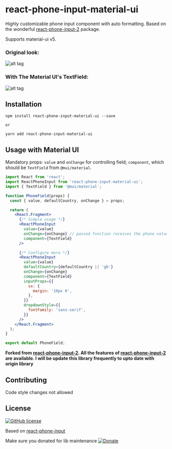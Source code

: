 # react-phone-input-material-ui

Highly customizable phone input component with auto formatting. Based on the wonderful [react-phone-input-2](https://github.com/bl00mber/react-phone-input-2) package.

Supports material-ui v5.

### Original look:

![alt tag](https://media.giphy.com/media/l378A8qFNzgiuPUre/giphy.gif)

### With The Material UI's TextField:

![alt tag](https://i.imgur.com/go91R0F.png)

## Installation
```shell-script
npm install react-phone-input-material-ui --save

or

yarn add react-phone-input-material-ui
```

## Usage with Material UI

Mandatory props: `value` and `onChange` for controlling field; `component`, which should be `TextField` from `@mui/material`.

```jsx
import React from 'react';
import ReactPhoneInput from 'react-phone-input-material-ui';
import { TextField } from '@mui/material';

function PhoneField(props) {
  const { value, defaultCountry, onChange } = props;

  return (
    <React.Fragment>
      {/* Simple usage */}
      <ReactPhoneInput
        value={value}
        onChange={onChange} // passed function receives the phone value
        component={TextField}
      />

      {/* Configure more */}
      <ReactPhoneInput
        value={value}
        defaultCountry={defaultCountry || 'gb'}
        onChange={onChange}
        component={TextField}
        inputProps={{
          sx: {
            margin: '10px 0',
          },
        }}
        dropdownStyle={{
          fontFamily: 'sans-serif',
        }}
      />
    </React.Fragment>
  );
}

export default PhoneField;
```

**Forked from [react-phone-input-2](https://github.com/bl00mber/react-phone-input-2). All the features of [react-phone-input-2](https://github.com/bl00mber/react-phone-input-2) are available. I will be update this library frequently to upto date with origin library**

## Contributing
Code style changes not allowed

## License
[![GitHub license](https://img.shields.io/badge/license-MIT-blue.svg)](https://github.com/bl00mber/react-phone-input-2/blob/master/LICENSE)

Based on [react-phone-input](https://github.com/razagill/react-phone-input)

Make sure you donated for lib maintenance [![Donate](https://img.shields.io/badge/Donate-PayPal-green.svg)](https://www.paypal.me/bloomber/20)
